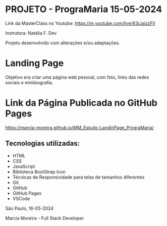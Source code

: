 # PROJETO - PrograMaria 15-05-2024

Link da MasterClass no Youtube: https://m.youtube.com/live/63iJaizzFlI

Instrutora: Natália F. Dev  

Projeto desenvolvido com alterações e/ou adaptações.

# Landing Page

Objetivo era criar uma página web pessoal, com foto, links das redes sociais e minibiografia.

# Link da Página Publicada no GitHub Pages

https://marcia-moreira.github.io/MM_Estudo-LandinPage_PrograMaria/

## Tecnologias utilizadas:

- HTML
- CSS
- JavaScript
- Biblioteca BootStrap Icon
- Técnicas de Responsividade para telas de tamanhos diferentes
- Git
- GitHub
- GitHub Pages
- VSCode
<!-- - CodePen (editor de códigos) -->


São Paulo, 16-05-2024  

Marcia Moreira - Full Stack Developer